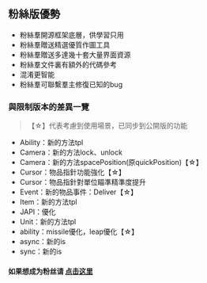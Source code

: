 ## 粉絲版優勢

* 粉絲羣開源框架底層，供學習只用
* 粉絲羣贈送精選優質作圖工具
* 粉絲羣贈送多達幾十套大量界面資源
* 粉絲羣文件裏有額外的代碼參考
* 混淆更智能
* 粉絲羣可聯繫羣主修復已知的bug

### 與限制版本的差異一覽

> 【☆】代表考慮到使用場景，已同步到公開版的功能

* Ability：新的方法tpl
* Camera：新的方法lock、unlock
* Camera：新的方法spacePosition(原quickPosition)【☆】
* Cursor：物品指針功能強化【☆】
* Cursor：物品指針對單位瞄準精準度提升
* Event：新的物品事件：Deliver【☆】
* Item：新的方法tpl
* JAPI：優化
* Unit：新的方法tpl
* ability：missile優化，leap優化【☆】
* async：新的is
* sync：新的is

#### 如果想成为粉丝请 <a target="_blank" href="https://afdian.net/a/hunzsig">点击这里</a>
